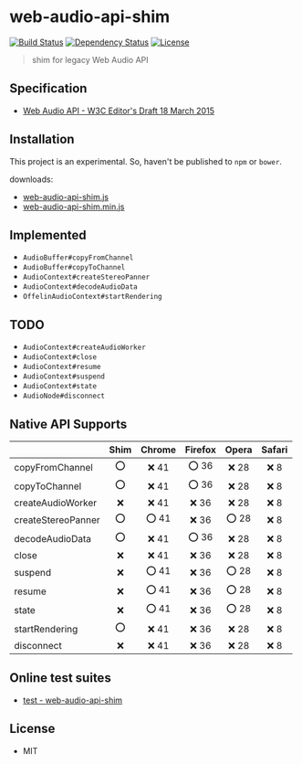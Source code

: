 # web-audio-api-shim
[![Build Status](http://img.shields.io/travis/mohayonao/web-audio-api-shim.svg?style=flat-square)](https://travis-ci.org/mohayonao/web-audio-api-shim)
[![Dependency Status](http://img.shields.io/david/mohayonao/web-audio-api-shim.svg?style=flat-square)](https://david-dm.org/mohayonao/web-audio-api-shim)
[![License](http://img.shields.io/badge/license-MIT-brightgreen.svg?style=flat-square)](http://mohayonao.mit-license.org/)

> shim for legacy Web Audio API

## Specification
- [Web Audio API - W3C Editor's Draft 18 March 2015](http://webaudio.github.io/web-audio-api/)

## Installation
This project is an experimental. So, haven't be published to `npm` or `bower`.

downloads:

- [web-audio-api-shim.js](https://raw.githubusercontent.com/mohayonao/web-audio-api-shim/master/build/web-audio-api-shim.js)
- [web-audio-api-shim.min.js](https://raw.githubusercontent.com/mohayonao/web-audio-api-shim/master/build/web-audio-api-shim.min.js)

## Implemented
- `AudioBuffer#copyFromChannel`
- `AudioBuffer#copyToChannel`
- `AudioContext#createStereoPanner`
- `AudioContext#decodeAudioData`
- `OffelinAudioContext#startRendering`

## TODO
- `AudioContext#createAudioWorker`
- `AudioContext#close`
- `AudioContext#resume`
- `AudioContext#suspend`
- `AudioContext#state`
- `AudioNode#disconnect`

## Native API Supports
|                    | Shim | Chrome | Firefox | Opera  | Safari |
| -------------------|:----:|:------:|:-------:|:------:|:------:|
| copyFromChannel    | :o:  | :x: 41 | :o: 36  | :x: 28 | :x: 8  |
| copyToChannel      | :o:  | :x: 41 | :o: 36  | :x: 28 | :x: 8  |
| createAudioWorker  | :x:  | :x: 41 | :x: 36  | :x: 28 | :x: 8  |
| createStereoPanner | :o:  | :o: 41 | :x: 36  | :o: 28 | :x: 8  |
| decodeAudioData    | :o:  | :x: 41 | :o: 36  | :x: 28 | :x: 8  |
| close              | :x:  | :x: 41 | :x: 36  | :x: 28 | :x: 8  |
| suspend            | :x:  | :o: 41 | :x: 36  | :o: 28 | :x: 8  |
| resume             | :x:  | :o: 41 | :x: 36  | :o: 28 | :x: 8  |
| state              | :x:  | :o: 41 | :x: 36  | :o: 28 | :x: 8  |
| startRendering     | :o:  | :x: 41 | :x: 36  | :x: 28 | :x: 8  |
| disconnect         | :x:  | :x: 41 | :x: 36  | :x: 28 | :x: 8  |

## Online test suites
- [test - web-audio-api-shim](http://mohayonao.github.io/web-audio-api-shim/test/)

## License
- MIT
